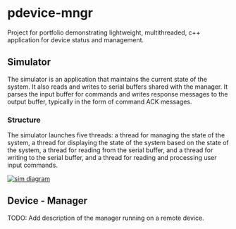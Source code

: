 # pdevice-mngr

Project for portfolio demonstrating lightweight, multithreaded, c++ application for device status and management.

## Simulator

The simulator is an application that maintains the current state of the system. It also reads and writes to serial buffers shared with the manager. It parses the input buffer for commands and writes response messages to the output buffer, typically in the form of command ACK messages.

### Structure

The simulator launches five threads: a thread for managing the state of the system, a thread for displaying the state of the system based on the state of the system, a thread for reading from the serial buffer, and a thread for writing to the serial buffer, and a thread for reading and processing user input commands.

[![sim diagram](images/sim-struct.jpg "Sim Diagram")](README.md)

## Device - Manager

TODO: Add description of the manager running on a remote device.
